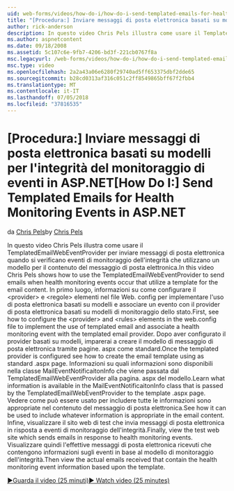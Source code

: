 ```yaml
---
uid: web-forms/videos/how-do-i/how-do-i-send-templated-emails-for-health-monitoring-events-in-aspnet
title: "[Procedura:] Inviare messaggi di posta elettronica basati su modelli per l'integrità del monitoraggio di eventi in ASP.NET | Microsoft Docs"
author: rick-anderson
description: In questo video Chris Pels illustra come usare il TemplatedEmailWebEventProvider per inviare messaggi di posta elettronica quando si verificano eventi di monitoraggio dell'integrità che utilizzano un modello per t...
ms.author: aspnetcontent
ms.date: 09/18/2008
ms.assetid: 5c107c6e-9fb7-4206-bd3f-221cb0767f8a
msc.legacyurl: /web-forms/videos/how-do-i/how-do-i-send-templated-emails-for-health-monitoring-events-in-aspnet
msc.type: video
ms.openlocfilehash: 2a2a43a06e6280f29740ad5ff653375dbf2dde65
ms.sourcegitcommit: b28cd0313af316c051c2ff8549865bff67f2fbb4
ms.translationtype: MT
ms.contentlocale: it-IT
ms.lasthandoff: 07/05/2018
ms.locfileid: "37816535"
---
```

<a name="how-do-i-send-templated-emails-for-health-monitoring-events-in-aspnet"></a><span data-ttu-id="f61e9-103">[Procedura:] Inviare messaggi di posta elettronica basati su modelli per l'integrità del monitoraggio di eventi in ASP.NET</span><span class="sxs-lookup"><span data-stu-id="f61e9-103">[How Do I:] Send Templated Emails for Health Monitoring Events in ASP.NET</span></span>
====================
<span data-ttu-id="f61e9-104">da [Chris Pels](https://twitter.com/chrispels)</span><span class="sxs-lookup"><span data-stu-id="f61e9-104">by [Chris Pels](https://twitter.com/chrispels)</span></span>

<span data-ttu-id="f61e9-105">In questo video Chris Pels illustra come usare il TemplatedEmailWebEventProvider per inviare messaggi di posta elettronica quando si verificano eventi di monitoraggio dell'integrità che utilizzano un modello per il contenuto del messaggio di posta elettronica.</span><span class="sxs-lookup"><span data-stu-id="f61e9-105">In this video Chris Pels shows how to use the TemplatedEmailWebEventProvider to send emails when health monitoring events occur that utilize a template for the email content.</span></span> <span data-ttu-id="f61e9-106">In primo luogo, informazioni su come configurare il &lt;provider&gt; e &lt;regole&gt; elementi nel file Web. config per implementare l'uso di posta elettronica basati su modelli e associare un evento con il provider di posta elettronica basati su modelli di monitoraggio dello stato.</span><span class="sxs-lookup"><span data-stu-id="f61e9-106">First, see how to configure the &lt;provider&gt; and &lt;rules&gt; elements in the web.config file to implement the use of templated email and associate a health monitoring event with the templated email provider.</span></span> <span data-ttu-id="f61e9-107">Dopo aver configurato il provider basati su modelli, imparerai a creare il modello di messaggio di posta elettronica tramite pagine. aspx come standard.</span><span class="sxs-lookup"><span data-stu-id="f61e9-107">Once the templated provider is configured see how to create the email template using as standard .aspx page.</span></span> <span data-ttu-id="f61e9-108">Informazioni su quali informazioni sono disponibili nella classe MailEventNotificaitonInfo che viene passata dal TemplatedEmailWebEventProvider alla pagina. aspx del modello.</span><span class="sxs-lookup"><span data-stu-id="f61e9-108">Learn what information is available in the MailEventNotificaitonInfo class that is passed by the TemplatedEmailWebEventProvider to the template .aspx page.</span></span> <span data-ttu-id="f61e9-109">Vedere come può essere usato per includere tutte le informazioni sono appropriate nel contenuto del messaggio di posta elettronica.</span><span class="sxs-lookup"><span data-stu-id="f61e9-109">See how it can be used to include whatever information is appropriate in the email content.</span></span> <span data-ttu-id="f61e9-110">Infine, visualizzare il sito web di test che invia messaggi di posta elettronica in risposta a eventi di monitoraggio dell'integrità.</span><span class="sxs-lookup"><span data-stu-id="f61e9-110">Finally, view the test web site which sends emails in response to health monitoring events.</span></span> <span data-ttu-id="f61e9-111">Visualizzare quindi l'effettive messaggi di posta elettronica ricevuti che contengono informazioni sugli eventi in base al modello di monitoraggio dell'integrità.</span><span class="sxs-lookup"><span data-stu-id="f61e9-111">Then view the actual emails received that contain the health monitoring event information based upon the template.</span></span>

[<span data-ttu-id="f61e9-112">&#9654;Guarda il video (25 minuti)</span><span class="sxs-lookup"><span data-stu-id="f61e9-112">&#9654; Watch video (25 minutes)</span></span>](https://channel9.msdn.com/Blogs/ASP-NET-Site-Videos/how-do-i-send-templated-emails-for-health-monitoring-events-in-aspnet)
